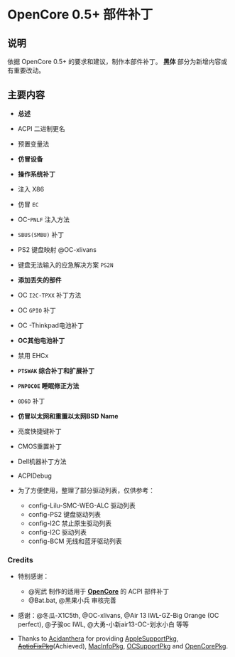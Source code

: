 # OpenCore 0.5+ 部件补丁

## 说明

依据 OpenCore 0.5+ 的要求和建议，制作本部件补丁。 **黑体** 部分为新增内容或有重要改动。

## 主要内容

- **总述** 
- ACPI 二进制更名
- 预置变量法
- **仿冒设备** 
- **操作系统补丁** 
- 注入 X86
- 仿冒 `EC` 
- OC-`PNLF` 注入方法
- `SBUS(SMBU)` 补丁
- PS2 键盘映射 @OC-xlivans
- 键盘无法输入的应急解决方案 `PS2N` 
- **添加丢失的部件** 
- OC `I2C-TPXX` 补丁方法
- OC `GPIO` 补丁
- OC -Thinkpad电池补丁
- **OC其他电池补丁** 
- 禁用 EHCx
- **`PTSWAK` 综合补丁和扩展补丁** 
- **`PNP0C0E` 睡眠修正方法** 
- `0D6D` 补丁
- **仿冒以太网和重置以太网BSD Name** 
- 亮度快捷键补丁
- CMOS重置补丁
- Dell机器补丁方法
- ACPIDebug
- 为了方便使用，整理了部分驱动列表，仅供参考：

  - config-Lilu-SMC-WEG-ALC 驱动列表
  - config-PS2 键盘驱动列表
  - config-I2C 禁止原生驱动列表
  - config-I2C 驱动列表
  - config-BCM 无线和蓝牙驱动列表

### Credits

- 特别感谢：
  - @宪武 制作的适用于 **[OpenCore](https://github.com/acidanthera/OpenCorePkg)** 的 ACPI 部件补丁
  - @Bat.bat, @黑果小兵 审核完善

- 感谢：@冬瓜-X1C5th, @OC-xlivans, @Air 13 IWL-GZ-Big Orange (OC perfect), @子骏oc IWL, @大勇-小新air13-OC-划水小白 等等

- Thanks to [Acidanthera](https://github.com/acidanthera) for providing [AppleSupportPkg](https://github.com/acidanthera/AppleSupportPkg), ~~[AptioFixPkg](https://github.com/acidanthera/AptioFixPkg)~~(Achieved), [MacInfoPkg](https://github.com/acidanthera/MacInfoPkg), [OCSupportPkg](https://github.com/acidanthera/OCSupportPkg) and [OpenCorePkg](https://github.com/acidanthera/OpenCorePkg).
